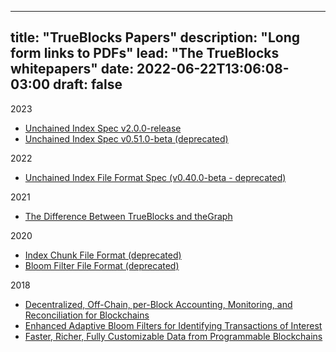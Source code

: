 <!-- markdownlint-disable MD032 -->
---
title: "TrueBlocks Papers"
description: "Long form links to PDFs"
lead: "The TrueBlocks whitepapers"
date: 2022-06-22T13:06:08-03:00
draft: false
---

2023

- [Unchained Index Spec v2.0.0-release](/papers/2023/specification-for-the-unchained-index-v2.0.0-release.pdf)
- [Unchained Index Spec v0.51.0-beta (deprecated)](/papers/2023/specification-for-the-unchained-index-v0.51.0-beta.pdf)

2022

- [Unchained Index File Format Spec (v0.40.0-beta - deprecated)](/papers/2022/file-format-spec-v0.40.0-beta.pdf)

2021

- [The Difference Between TrueBlocks and theGraph](/papers/2021/the-difference-between-trueBlocks-and-rotki-and-trueBlocks-and-thegraph.pdf)

2020
- [Index Chunk File Format (deprecated)](/papers/2020/index-chunk-file-format.pdf)
- [Bloom Filter File Format (deprecated)](/papers/2020/bloom-filter-file-format.pdf)

2018

- [Decentralized, Off-Chain, per-Block Accounting, Monitoring, and Reconciliation for Blockchains](/papers/2017/decentralized-off-chain-per-block-accounting-monitoring-and-reconciliation-for-blockchains.pdf)
- [Enhanced Adaptive Bloom Filters for Identifying Transactions of Interest](/papers/2017/enhanced-adaptive-bloom-filters-for-identifying-transactions-of-interest.pdf)
- [Faster, Richer, Fully Customizable Data from Programmable Blockchains](/papers/2017/faster-richer-fully-customizable-data-from-programmable-blockchains.pdf)
